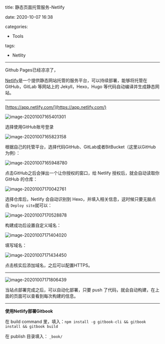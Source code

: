 title: 静态页面托管服务-Netlify

date: 2020-10-07 16:38

categories:

- Tools

tags:

- Netlity

---

Github Pages已经凉凉了，

[Netlify](https://app.netlify.com/)是一个提供静态网站托管的服务平台，可以持续部署，能够将托管在 GitHub，GitLab 等网站上的 Jekyll，Hexo，Hugo 等代码自动编译并生成静态网站。

---

[https://app.netlify.com/](https://app.netlify.com/)

![image-20201007165401301](https://images.shiguangping.com/imgs/20201007165401.png)

选择使用GitHub账号登录

![image-20201007165823158](https://images.shiguangping.com/imgs/20201007165823.png)

根据自己的托管平台，选择代码GitHub、GitLab或者BitBucket（这里以GitHub为例）：

![image-20201007165948780](https://images.shiguangping.com/imgs/20201007165948.png)

点击GitHub之后会弹出一个让你授权的窗口，给 Netlify 授权后，就会自动读取你 GitHub 的仓库：

![image-20201007170042761](https://images.shiguangping.com/imgs/20201007170042.png)

选择仓库后，Netlify 会自动识别到 Hexo，并填入相关信息，这时候只要无脑点击 `Deploy site`就可以：

![image-20201007170528878](https://images.shiguangping.com/imgs/20201007170528.png)

构建成功后设置自定义域名：

![image-20201007171404020](https://images.shiguangping.com/imgs/20201007171404.png)

填写域名：

![image-20201007171434450](https://images.shiguangping.com/imgs/20201007171434.png)

点击核实后添加域名，之后可以配置HTTPS。

---

![image-20201007171806439](https://images.shiguangping.com/imgs/20201007171806.png)

当站点部署完成之后，可以自动化部署，只要 push 了代码，就会自动构建，在上面的页面可以查看到每次构建的信息。

---

**使用Netlify部署Gitbook**

在 build command 里，填入：`npm install -g gitbook-cli && gitbook install && gitbook build`

在 publish 目录填入： `_book/` 

